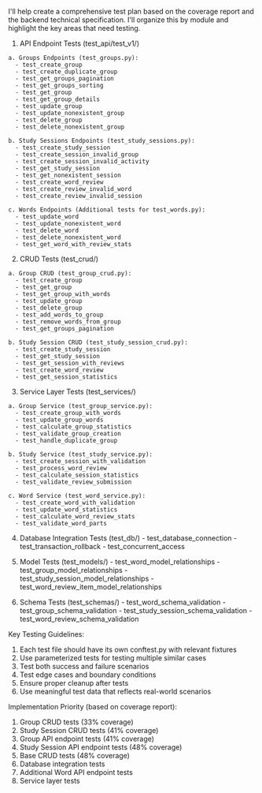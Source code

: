 I'll help create a comprehensive test plan based on the coverage report and the backend technical specification. I'll organize this by module and highlight the key areas that need testing.

  1. API Endpoint Tests (test_api/test_v1/)

    a. Groups Endpoints (test_groups.py):
      - test_create_group
      - test_create_duplicate_group
      - test_get_groups_pagination
      - test_get_groups_sorting
      - test_get_group
      - test_get_group_details
      - test_update_group
      - test_update_nonexistent_group
      - test_delete_group
      - test_delete_nonexistent_group

    b. Study Sessions Endpoints (test_study_sessions.py):
      - test_create_study_session
      - test_create_session_invalid_group
      - test_create_session_invalid_activity
      - test_get_study_session
      - test_get_nonexistent_session
      - test_create_word_review
      - test_create_review_invalid_word
      - test_create_review_invalid_session

    c. Words Endpoints (Additional tests for test_words.py):
      - test_update_word
      - test_update_nonexistent_word
      - test_delete_word
      - test_delete_nonexistent_word
      - test_get_word_with_review_stats

  2. CRUD Tests (test_crud/)

    a. Group CRUD (test_group_crud.py):
      - test_create_group
      - test_get_group
      - test_get_group_with_words
      - test_update_group
      - test_delete_group
      - test_add_words_to_group
      - test_remove_words_from_group
      - test_get_groups_pagination

    b. Study Session CRUD (test_study_session_crud.py):
      - test_create_study_session
      - test_get_study_session
      - test_get_session_with_reviews
      - test_create_word_review
      - test_get_session_statistics

  3. Service Layer Tests (test_services/)

    a. Group Service (test_group_service.py):
      - test_create_group_with_words
      - test_update_group_words
      - test_calculate_group_statistics
      - test_validate_group_creation
      - test_handle_duplicate_group

    b. Study Service (test_study_service.py):
      - test_create_session_with_validation
      - test_process_word_review
      - test_calculate_session_statistics
      - test_validate_review_submission

    c. Word Service (test_word_service.py):
      - test_create_word_with_validation
      - test_update_word_statistics
      - test_calculate_word_review_stats
      - test_validate_word_parts

  4. Database Integration Tests (test_db/)
    - test_database_connection
    - test_transaction_rollback
    - test_concurrent_access

  5. Model Tests (test_models/)
    - test_word_model_relationships
    - test_group_model_relationships
    - test_study_session_model_relationships
    - test_word_review_item_model_relationships
    
  6. Schema Tests (test_schemas/)
    - test_word_schema_validation
    - test_group_schema_validation
    - test_study_session_schema_validation
    - test_word_review_schema_validation

Key Testing Guidelines:

  1. Each test file should have its own conftest.py with relevant fixtures
  2. Use parameterized tests for testing multiple similar cases
  3. Test both success and failure scenarios
  4. Test edge cases and boundary conditions
  5. Ensure proper cleanup after tests
  6. Use meaningful test data that reflects real-world scenarios

Implementation Priority (based on coverage report):

  1. Group CRUD tests (33% coverage)
  2. Study Session CRUD tests (41% coverage)
  3. Group API endpoint tests (41% coverage)
  4. Study Session API endpoint tests (48% coverage)
  5. Base CRUD tests (48% coverage)
  6. Database integration tests
  7. Additional Word API endpoint tests
  8. Service layer tests
